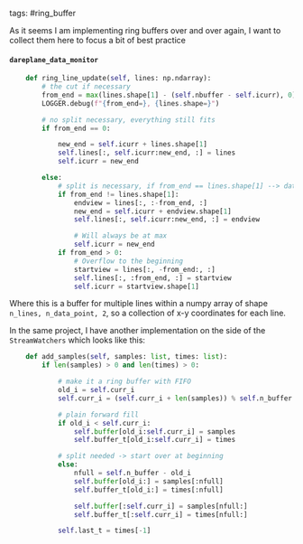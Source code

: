 tags: #ring_buffer

As it seems I am implementing ring buffers over and over again, I want to collect them here to focus a bit of best practice

#### `dareplane_data_monitor`
```python
    def ring_line_update(self, lines: np.ndarray):
        # the cut if necessary
        from_end = max(lines.shape[1] - (self.nbuffer - self.icurr), 0)
        LOGGER.debug(f"{from_end=}, {lines.shape=}")

        # no split necessary, everything still fits
        if from_end == 0:

            new_end = self.icurr + lines.shape[1]
            self.lines[:, self.icurr:new_end, :] = lines
            self.icurr = new_end

        else:
            # split is necessary, if from_end == lines.shape[1] --> data is only at the beginning   # noqa
            if from_end != lines.shape[1]:
                endview = lines[:, :-from_end, :]
                new_end = self.icurr + endview.shape[1]
                self.lines[:, self.icurr:new_end, :] = endview

                # Will always be at max
                self.icurr = new_end
            if from_end > 0:
                # Overflow to the beginning
                startview = lines[:, -from_end:, :]
                self.lines[:, :from_end, :] = startview
                self.icurr = startview.shape[1]
```
Where this is a buffer for multiple lines within a numpy array of shape `n_lines, n_data_point, 2`, so a collection of x-y coordinates for each line.

In the same project, I have another implementation on the side of the  `StreamWatchers` which looks like this:
```python
    def add_samples(self, samples: list, times: list):
        if len(samples) > 0 and len(times) > 0:

            # make it a ring buffer with FIFO
            old_i = self.curr_i
            self.curr_i = (self.curr_i + len(samples)) % self.n_buffer

            # plain forward fill
            if old_i < self.curr_i:
                self.buffer[old_i:self.curr_i] = samples
                self.buffer_t[old_i:self.curr_i] = times

            # split needed -> start over at beginning
            else:
                nfull = self.n_buffer - old_i
                self.buffer[old_i:] = samples[:nfull]
                self.buffer_t[old_i:] = times[:nfull]

                self.buffer[:self.curr_i] = samples[nfull:]
                self.buffer_t[:self.curr_i] = times[nfull:]

            self.last_t = times[-1]
```